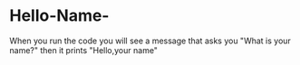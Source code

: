# Hello-Name-
When you run the code you will see a message that asks you "What is your name?" then it prints "Hello,your name"
